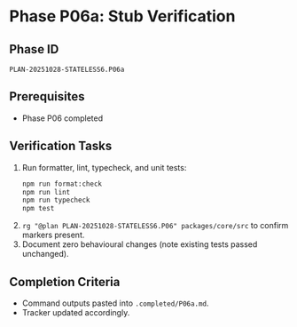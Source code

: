 # Phase P06a: Stub Verification

## Phase ID
`PLAN-20251028-STATELESS6.P06a`

## Prerequisites
- Phase P06 completed

## Verification Tasks
1. Run formatter, lint, typecheck, and unit tests:
   ```bash
   npm run format:check
   npm run lint
   npm run typecheck
   npm test
   ```
2. `rg "@plan PLAN-20251028-STATELESS6.P06" packages/core/src` to confirm markers present.
3. Document zero behavioural changes (note existing tests passed unchanged).

## Completion Criteria
- Command outputs pasted into `.completed/P06a.md`.
- Tracker updated accordingly.
